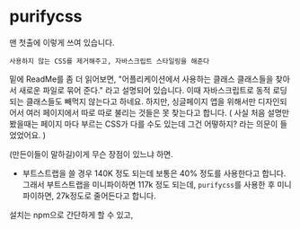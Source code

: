 # purifycss

맨 첫출에 이렇게 쓰여 있습니다. 

`사용하지 않는 CSS를 제거해주고, 자바스크립트 스타일링을 해준다`

밑에 ReadMe를 좀 더 읽어보면, "어플리케이션에서 사용하는 클래스 클래스들을 찾아서 새로운 파일로 묶어 준다." 라고 설명되어 있습니다. 이때 자바스크립트로 동적 로딩되는 클래스들도 빼먹지 않는다고 하네요. 하지만, 싱글페이지 앱을 위해서만 디자인되어서 여러 페이지에서 따로 따로 불리는 것들은 못 찾는다고 합니다. ( 사실 처음 설명만 봤을때는 페이지 마다 부르는 CSS가 다를 수도 있는데 그건 어떻하지? 라는 의문이 들었었어요. ) 

(만든이들이 말하길)이게 무슨 장점이 있느냐 하면.
- 부트스트랩을 쓸 경우 140K 정도 되는데 보통은 40% 정도를 사용한다고 합니다. 그래서 부트스트랩을 미니파이하면 117k 정도 되는데, `purifycss`를 사용한 후 미니파이하면, 27k정도로 줄어든다고 합니다.

설치는 npm으로 간단하게 할 수 있고, 
